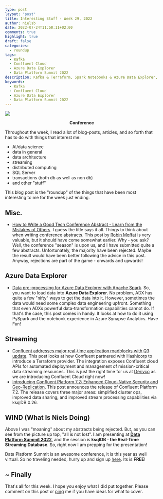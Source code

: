 ```yaml
---
type: post
layout: "post"
title: Interesting Stuff - Week 29, 2022
author: nielsb
date: 2022-07-24T11:50:11+02:00 
comments: true
highlight: true
draft: false
categories:
  - roundup
tags:
  - Kafka
  - Confluent Cloud
  - Azure Data Explorer
  - Data Platform Summit 2022
description: Kafka & Terraform, Spark Notebooks & Azure Data Explorer, Niels at Data Platform Summit 2022, and other interesting topics.
keywords:
  - Kafka
  - Confluent Cloud
  - Azure Data Explorer
  - Data Platform Summit 2022   
---
```


![](/images/posts/dps-2022.jpg)

**<p style="text-align: center;">Conference</p>**

Throughout the week, I read a lot of blog-posts, articles, and so forth that has to do with things that interest me:

* AI/data science
* data in general
* data architecture
* streaming
* distributed computing
* SQL Server
* transactions (both db as well as non db)
* and other "stuff"

This blog post is the "roundup" of the things that have been most interesting to me for the week just ending.

<!--more-->

## Misc.

* [How to Write a Good Tech Conference Abstract - Learn from the Mistakes of Others][1]. I guess the title says it all. Things to think about when writing conference abstracts. This post by [Robin Moffat][rmoff] is very valuable, but it should have come somewhat earlier. Why - you ask? Well, the conference "season" is upon us, and I have submitted quite a few abstracts. Unfortunately, the majority have been rejected. Maybe the result would have been better following the advice in this post. Anyway, rejections are part of the game - onwards and upwards!

## Azure Data Explorer

* [Data pre-processing for Azure Data Explorer with Apache Spark][2]. So, you want to load data into **Azure Data Explorer**. No problem, ADX has quite a few "nifty" ways to get the data into it. However, sometimes the data would need some complex data engineering upfront. Something that even ADXs powerful data-transformation capabilities cannot do. If that's the case, this post comes in handy. It looks at how to do it using PySpark and the notebook experience in Azure Synapse Analytics. Have Fun!

## Streaming

* [Confluent addresses major real-time application roadblocks with Q3 update][3]. This post looks at how Confluent partnered with Hashicorp to introduce a Terraform provider. The integration exposes Confluent cloud APIs for automated deployment and management of mission-critical data streaming resources. This is just the right time for us at [Derivco](/derivco) as we are introducing Confluent Cloud right now!
* [Introducing Confluent Platform 7.2: Enhanced Cloud-Native Security and Geo-Replication][4]. This post announces the release of Confluent Platform 7.2. The release covers three major areas: simplified cluster ops, improved data sharing, and improved stream processing capabilities via ksqlDB 0.26.

## WIND (What Is Niels Doing)

Above I was "moaning" about my abstracts being rejected. But, as you can see from the picture up top, "all is not lost". I am presenting at [**Data Platform Summit 2022**][5], and the session is **ksqlDB - the Real-Time Streaming Database**. So, right now I am prepping for the presentation!

Data Platform Summit is an awesome conference, it is this year as well virtual. So no traveling needed, hurry up and sign up [here][6]. Its is **FREE**!

## ~ Finally

That's all for this week. I hope you enjoy what I did put together. Please comment on this post or [ping][ma] me if you have ideas for what to cover.

[ma]: mailto:niels.it.berglund@gmail.com
[mp]: https://blog.acolyer.org
[iq]: https://www.infoq.com/
[ew]: http://sqlonice.com/
[re]: http://blog.revolutionanalytics.com
[sqsk]: https://www.sqlskills.com
[mdaveyblog]: https://mdavey.wordpress.com/
[charlblog]: https://charlla.com/

[jovpop]: https://twitter.com/JovanPop_MSFT
[bobw]: https://twitter.com/bobwardms
[revod]: https://twitter.com/revodavid
[lonny]: https://twitter.com/sqL_handLe
[ewtw]: https://twitter.com/sqlOnIce
[buckw]: https://twitter.com/BuckWoodyMSFT
[mattw]: https://twitter.com/matthewwarren
[murba]: https://twitter.com/muratdemirbas
[daveda]: https://twitter.com/davidthecoder
[adcol]: https://twitter.com/adriancolyer
[jesrod]: https://twitter.com/jrdothoughts
[tomaz]: https://twitter.com/tomaz_tsql
[dataart]: https://twitter.com/dataartisans
[luis]: https://twitter.com/luis_de_sousa
[benstop]: https://twitter.com/benstopford
[conflu]: https://twitter.com/confluentinc
[tylert]: https://twitter.com/tyler_treat
[andrewng]: https://twitter.com/AndrewYNg
[lawr]: https://twitter.com/bytezn
[jue]: https://twitter.com/b0rk
[yan]: https://twitter.com/theburningmonk
[danny]: https://twitter.com/g9yuayon
[rmoff]: https://twitter.com/rmoff
[ryansw]: https://twitter.com/ryanswanstrom
[pabloc]: https://twitter.com/pabloc_ds
[mklep]: https://twitter.com/martinkl
[mdavey]: https://twitter.com/matt_davey
[jboner]: https://twitter.com/jboner
[joeduff]: https://twitter.com/funcOfJoe
[charl]: https://twitter.com/charllamprecht
[dbricks]: https://twitter.com/databricks
[adsit]: https://twitter.com/SitnikAdam
[vicky]: https://twitter.com/vickyharp
[dscentral]: https://twitter.com/DataScienceCtrl
[natemc]: https://twitter.com/natemcmaster
[ads]: https://twitter.com/azuredatastudio
[travw]: https://twitter.com/radtravis
[emilk]: https://twitter.com/IsTheArchitect
[netflx]: https://netflixtechblog.com/

[1]: https://rmoff.net/2022/07/20/how-to-write-a-good-tech-conference-abstract-learn-from-the-mistakes-of-others/
[2]: https://techcommunity.microsoft.com/t5/azure-data-explorer-blog/data-pre-processing-for-azure-data-explorer-with-apache-spark/ba-p/2727993
[3]: https://venturebeat.com/2022/07/19/confluent-addresses-major-real-time-application-roadblocks-with-q3-update/
[4]: https://www.confluent.io/blog/introducing-confluent-platform-7-2/
[5]: https://dataplatformgeeks.com/dps2022/
[6]: https://dataplatformgeeks.com/dps2022/booking/
